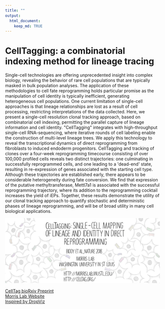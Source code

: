```yaml
---
title: ""
output:
  html_document:
    keep_md: TRUE
---
```


# CellTagging: a combinatorial indexing method for lineage tracing

Single-cell technologies are offering unprecedented insight into complex biology, revealing the behavior of rare cell populations that are typically masked in bulk population analyses. The application of these methodologies to cell fate reprogramming holds particular promise as the manipulation of cell identity is typically inefficient, generating heterogeneous cell populations. One current limitation of single-cell approaches is that lineage relationships are lost as a result of cell processing, restricting interpretations of the data collected. Here, we present a single-cell resolution clonal tracking approach, based on combinatorial cell indexing, permitting the parallel capture of lineage information and cell identity. "CellTagging" integrates with high-throughput single-cell RNA-sequencing, where iterative rounds of cell labeling enable the construction of multi-level lineage trees. We apply this technology to reveal the transcriptional dynamics of direct reprogramming from fibroblasts to induced endoderm progenitors. CellTagging and tracking of clones over a four-week reprogramming timecourse consisting of over 100,000 profiled cells reveals two distinct trajectories: one culminating in successfully reprogrammed cells, and one leading to a 'dead-end' state, resulting in re-expression of genes associated with the starting cell type. Although these trajectories are established early, there appears to be considerable heterogeneity during fate conversion. We find that expression of the putative methyltransferase, Mettl7a1 is associated with the successful reprogramming trajectory, where its addition to the reprogramming cocktail increases the yield of iEPs. Together, these results demonstrate the utility of our clonal tracking approach to quantify stochastic and deterministic phases of lineage reprogramming, and will be of broad utility in many cell biological applications.


![](../images/celltag.abst.gif)


[CellTag bioRxiv Preprint](https://www.biorxiv.org/content/early/2017/04/28/127860)  
[Morris Lab Website](http://morrislab.wustl.edu/)  
[Inspired by DropViz](http://dropviz.org)
